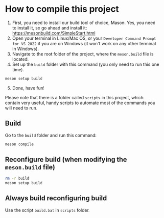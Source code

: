 # How to compile this project

1. First, you need to install our build tool of choice, Mason. Yes, you need to install it, so go ahead and install it: https://mesonbuild.com/SimpleStart.html
2. Open your terminal in Linux/Mac OS, or your `Developer Command Prompt for VS 2022` if you are on Windows (it won't work on any other terminal in Windows).
3. Navigate to the root folder of the project, where the `meson.build` file is located.
4. Set up the `build` folder with this command (you only need to run this one time).

```bash
meson setup build
```
5. Done, have fun!

Please note that there is a folder called `scripts` in this project, which contain very useful, handy scripts to automate most of the commands you will need to run.

## Build

Go to the `build` folder and run this command:
```bash
meson compile
```

## Reconfigure build (when modifying the `meson.build` file)

```bash
rm -r build
meson setup build
```

## Always build reconfiguring build

Use the script `build.bat` in `scripts` folder.